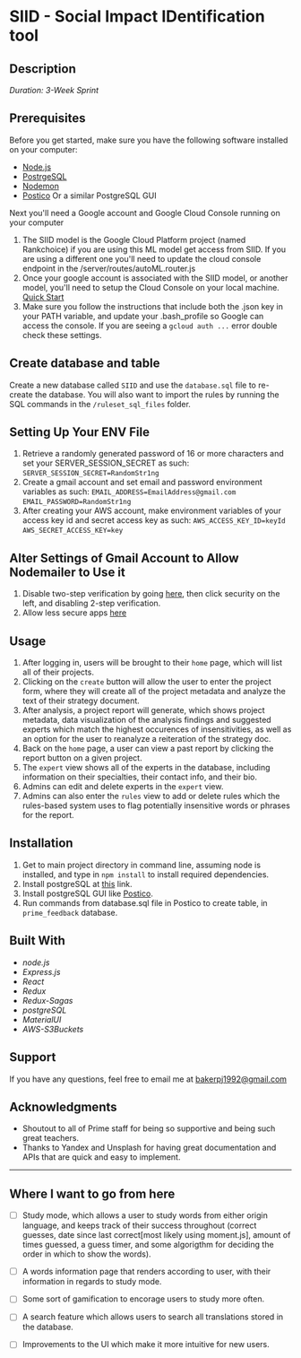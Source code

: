 # SIID - Social Impact IDentification tool

## Description
_Duration: 3-Week Sprint_





## Prerequisites

Before you get started, make sure you have the following software installed on your computer:

- [Node.js](https://nodejs.org/en/)
- [PostrgeSQL](https://www.postgresql.org/)
- [Nodemon](https://nodemon.io/)
- [Postico](https://eggerapps.at/postico/) Or a similar PostgreSQL GUI


Next you'll need a Google account and Google Cloud Console running on your computer
1. The SIID model is the Google Cloud Platform project (named Rankchoice) if you are using this ML model get access from SIID. If you are using a different one you'll need to update the cloud console endpoint in the /server/routes/autoML.router.js 
2. Once your google account is associated with the SIID model, or another model, you'll need to setup the Cloud Console on your local machine. [Quick Start](https://cloud.google.com/sdk/docs/quickstart-macos)
3. Make sure you follow the instructions that include both the .json key in your PATH variable, and update your .bash_profile so Google can access the console.  If you are seeing a `gcloud auth ...` error double check these settings.


## Create database and table

Create a new database called `SIID` and use the `database.sql` file to re-create the database.
You will also want to import the rules by running the SQL commands in the `/ruleset_sql_files` folder.

## Setting Up Your ENV File
1. Retrieve a randomly generated password of 16 or more characters and set your SERVER_SESSION_SECRET as such:
```SERVER_SESSION_SECRET=RandomStr1ng```
2. Create a gmail account and set email and password environment variables as such:
```EMAIL_ADDRESS=EmailAddress@gmail.com```
```EMAIL_PASSWORD=RandomStr1ng```
3. After creating your AWS account, make environment variables of your access key id and secret access key as such:
```AWS_ACCESS_KEY_ID=keyId```
```AWS_SECRET_ACCESS_KEY=key```

## Alter Settings of Gmail Account to Allow Nodemailer to Use it
1. Disable two-step verification by going [here](myaccount.google.com), then click security on the left, and disabling 2-step verification.
2. Allow less secure apps [here](https://myaccount.google.com/lesssecureapps?pli=1) 

## Usage

1. After logging in, users will be brought to their ```home``` page, which will list all of their projects.
2. Clicking on the ```create``` button will allow the user to enter the project form, where they will create all of the project metadata and analyze the text of their strategy document.
3. After analysis, a project report will generate, which shows project metadata, data visualization of the analysis findings and suggested experts which match the highest occurences of insensitivities, as well as an option for the user to reanalyze a reiteration of the strategy doc.
4. Back on the ```home``` page, a user can view a past report by clicking the report button on a given project.
5. The ```expert``` view shows all of the experts in the database, including information on their specialties, their contact info, and their bio.
6. Admins can edit and delete experts in the ```expert``` view.
7. Admins can also enter the ```rules``` view to add or delete rules which the rules-based system uses to flag potentially insensitive words or phrases for the report.


## Installation

1. Get to main project directory in command line, assuming node is installed, and type in `npm install` to install required dependencies.
2. Install postgreSQL at [this](https://www.postgresql.org/download/) link.
3. Install postgreSQL GUI like [Postico](https://eggerapps.at/postico/).
4. Run commands from database.sql file in Postico to create table, in `prime_feedback` database.


## Built With
- _node.js_
- _Express.js_
- _React_ 
- _Redux_
- _Redux-Sagas_
- _postgreSQL_
- _MaterialUI_
- _AWS-S3Buckets_

## Support

If you have any questions, feel free to email me at bakerpj1992@gmail.com

## Acknowledgments

* Shoutout to all of Prime staff for being so supportive and being such great teachers.
* Thanks to Yandex and Unsplash for having great documentation and APIs that are quick and easy to implement.

---

## Where I want to go from here

- [ ] Study mode, which allows a user to study words from either origin language, and keeps track of their success throughout (correct guesses, date since last correct[most likely using moment.js], amount of times guessed, a guess timer, and some algorigthm for deciding the order in which to show the words).
- [ ] A words information page that renders according to user, with their information in regards to study mode.
- [ ] Some sort of gamification to encorage users to study more often.
- [ ] A search feature which allows users to search all translations stored in the database.
- [ ] Improvements to the UI which make it more intuitive for new users.

